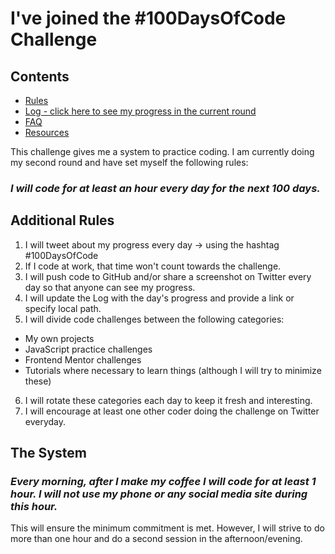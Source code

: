 # I've joined the #100DaysOfCode Challenge

## Contents

* [Rules](rules.md)
* [Log - click here to see my progress in the current round](r2-log.md)
* [FAQ](FAQ.md)
* [Resources](resources.md)

This challenge gives me a system to practice coding. I am currently doing my second round and have set myself the following rules:

### *I will code for at least an hour every day for the next 100 days.*

## Additional Rules
1. I will tweet about my progress every day -> using the hashtag #100DaysOfCode
2. If I code at work, that time won't count towards the challenge.
3. I will push code to GitHub and/or share a screenshot on Twitter every day so that anyone can see my progress.
4. I will update the Log with the day's progress and provide a link or specify local path.
5. I will divide code challenges between the following categories:
  - My own projects
  - JavaScript practice challenges
  - Frontend Mentor challenges
  - Tutorials where necessary to learn things (although I will try to minimize these)
6. I will rotate these categories each day to keep it fresh and interesting.
7. I will encourage at least one other coder doing the challenge on Twitter everyday.

## The System

### *Every morning, after I make my coffee I will code for at least 1 hour. I will not use my phone or any social media site during this hour.*

This will ensure the minimum commitment is met. However, I will strive to do more than one hour and do a second session in the afternoon/evening.

